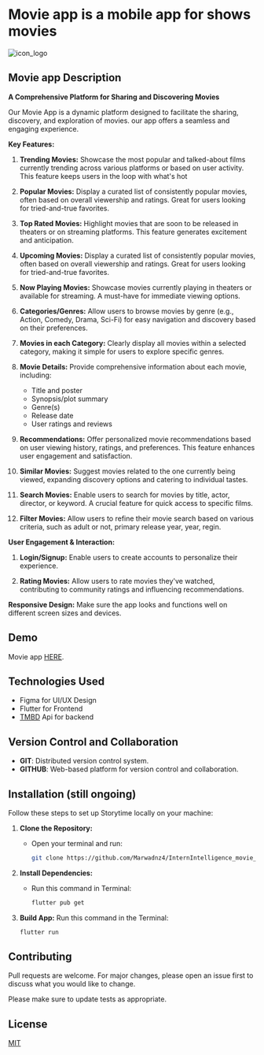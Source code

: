 ﻿# Movie app is a mobile app for shows movies

![icon_logo](https://github.com/user-attachments/assets/742304fa-d5b7-4208-a15d-5ef83ebbf8b0)

## Movie app Description

**A Comprehensive Platform for Sharing and Discovering Movies**

Our Movie App is a dynamic platform designed to facilitate the sharing, discovery, and exploration of movies. our app offers a seamless and engaging experience.

**Key Features:**

1. **Trending Movies:**
     Showcase the most popular and talked-about films currently trending across various platforms or based on user activity.  This feature keeps users in the loop with what's hot

2. **Popular Movies:**
     Display a curated list of consistently popular movies, often based on overall viewership and ratings.  Great for users looking for tried-and-true favorites.

3. **Top Rated Movies:**
     Highlight movies that are soon to be released in theaters or on streaming platforms.  This feature generates excitement and anticipation.

4. **Upcoming Movies:**
     Display a curated list of consistently popular movies, often based on overall viewership and ratings.  Great for users looking for tried-and-true favorites.

5. **Now Playing Movies:**
     Showcase movies currently playing in theaters or available for streaming.  A must-have for immediate viewing options.

6. **Categories/Genres:**
     Allow users to browse movies by genre (e.g., Action, Comedy, Drama, Sci-Fi) for easy navigation and discovery based on their preferences.

7. **Movies in each Category:**
     Clearly display all movies within a selected category, making it simple for users to explore specific genres.

8. **Movie Details:**
     Provide comprehensive information about each movie, including:
    * Title and poster
    * Synopsis/plot summary
    * Genre(s)
    * Release date
    * User ratings and reviews

9. **Recommendations:**
     Offer personalized movie recommendations based on user viewing history, ratings, and preferences.  This feature enhances user engagement and satisfaction.

10. **Similar Movies:**
     Suggest movies related to the one currently being viewed, expanding discovery options and catering to individual tastes.

11. **Search Movies:**
     Enable users to search for movies by title, actor, director, or keyword.  A crucial feature for quick access to specific films.

12. **Filter Movies:**
     Allow users to refine their movie search based on various criteria, such as adult or not, primary release year, year, regin.

**User Engagement & Interaction:**

1. **Login/Signup:**
     Enable users to create accounts to personalize their experience.

2. **Rating Movies:**
     Allow users to rate movies they've watched, contributing to community ratings and influencing recommendations.

**Responsive Design:**  Make sure the app looks and functions well on different screen sizes and devices.

## Demo
 Movie app [HERE](https://www.linkedin.com/posts/marwa-mhmd-jasim_internintelligence-activity-7295557598580195329-9bCO?utm_source=share&utm_medium=member_desktop&rcm=ACoAAFAkZMkBX5KsC7sILkGHZ1_eouhd9mdmlTQ).
   
## Technologies Used

- Figma for UI/UX Design
- Flutter for Frontend
- [TMBD](https://developer.themoviedb.org/docs/getting-started) Api for backend 

## Version Control and Collaboration
- **GIT**: Distributed version control system.
- **GITHUB**: Web-based platform for version control and collaboration.

## Installation (still ongoing)

Follow these steps to set up Storytime locally on your machine:

1. **Clone the Repository:**
   - Open your terminal and run:
     ```bash
     git clone https://github.com/Marwadnz4/InternIntelligence_movie_app.git
     ```

2. **Install Dependencies:**
   - Run this command in Terminal:
     ```bash
     flutter pub get
     ```

3. **Build App:**
   Run this command in the Terminal:
     ```bash
     flutter run 
     ```

## Contributing

Pull requests are welcome. For major changes, please open an issue first
to discuss what you would like to change.

Please make sure to update tests as appropriate.

## License

[MIT](https://choosealicense.com/licenses/mit/)

